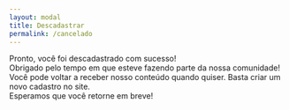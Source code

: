 ```yaml
---
layout: modal
title: Descadastrar
permalink: /cancelado
---
```


<p class="text-center">
  Pronto, você foi descadastrado com sucesso!
  <br>
  Obrigado pelo tempo em que esteve fazendo parte da nossa comunidade!
  <br>
  Você pode voltar a receber nosso conteúdo quando quiser.
  Basta criar um novo cadastro no site.
  <br>
  Esperamos que você retorne em breve!
</p>
